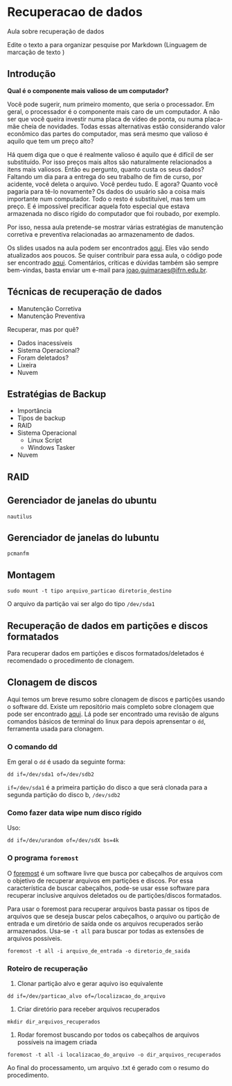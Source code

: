 # Recuperacao de dados

Aula sobre recuperação de dados

Edite o texto a para organizar pesquise por  Markdown (Linguagem de marcação de texto )

## Introdução

**Qual é o componente mais valioso de um computador?**

Você pode sugerir, num primeiro momento, que seria o processador. Em geral, o processador é o componente mais caro de um computador. A não ser que você queira investir numa placa de vídeo de ponta, ou numa placa-mãe cheia de novidades. Todas essas alternativas estão considerando valor econômico das partes do computador, mas será mesmo que valioso é aquilo que tem um preço alto?

Há quem diga que o que é realmente valioso é aquilo que é difícil de ser substituído. Por isso preços mais altos são naturalmente relacionados a itens mais valiosos. Então eu pergunto, quanto custa os seus dados?
Faltando um dia para a entrega do seu trabalho de fim de curso, por acidente, você deleta o arquivo. Você perdeu tudo. E agora? Quanto você pagaria para tê-lo novamente? Os dados do usuário são a coisa mais importante num computador. Todo o resto é substituível, mas tem um preço. E é impossível precificar aquela foto especial que estava armazenada no disco rígido do computador que foi roubado, por exemplo.

Por isso, nessa aula pretende-se mostrar várias estratégias de manutenção corretiva e preventiva relacionadas ao armazenamento de dados.

Os slides usados na aula podem ser encontrados [aqui](https://jp-guimaraes.github.io/data_recovery). Eles vão sendo atualizados aos poucos. Se quiser contribuir para essa aula, o código pode ser encontrado [aqui](https://github.com/jp-guimaraes/data_recovery). Comentários, críticas e dúvidas também são sempre bem-vindas, basta enviar um e-mail para <joao.guimaraes@ifrn.edu.br>.

## Técnicas de recuperação de dados

* Manutenção Corretiva
* Manutenção Preventiva

Recuperar, mas por quê?

* Dados inacessíveis
* Sistema Operacional?
* Foram deletados?
* Lixeira
* Nuvem

## Estratégias de Backup

* Importância
* Tipos de backup
* RAID
* Sistema Operacional
  * Linux
    Script
  * Windows
    Tasker
* Nuvem

## RAID

## Gerenciador de janelas do ubuntu

```shell
nautilus
```

## Gerenciador de janelas do lubuntu

```shell
pcmanfm
```

## Montagem

```shell
sudo mount -t tipo arquivo_particao diretorio_destino
```

O arquivo da partição vai ser algo do tipo `/dev/sda1`

## Recuperação de dados em partições e discos formatados

Para recuperar dados em partições e discos formatados/deletados é recomendado o procedimento de clonagem.

## Clonagem de discos

Aqui temos um breve resumo sobre clonagem de discos e partições usando o software dd. Existe um repositório mais completo sobre clonagem que pode ser encontrado [aqui](https://github.com/jp-guimaraes/clonagem). Lá pode ser encontrado uma revisão de alguns comandos básicos de terminal do linux para depois aprensentar o `dd`, ferramenta usada para clonagem.

### O comando dd

Em geral o `dd` é usado da seguinte forma:

```shell
dd if=/dev/sda1 of=/dev/sdb2
```

`if=/dev/sda1` é a primeira partição do disco a que será clonada para a segunda partição do disco b, `/dev/sdb2`

### Como fazer data wipe num disco rígido

Uso:

```shell
dd if=/dev/urandom of=/dev/sdX bs=4k
```

### O programa `foremost`

O [foremost](https://github.com/korczis/foremost) é um software livre que busca por cabeçalhos de arquivos com o objetivo de recuperar arquivos em partições e discos. Por essa característica de buscar cabeçalhos, pode-se usar esse software para recuperar inclusive arquivos deletados ou de partições/discos formatados.

Para usar o foremost para recuperar arquivos basta passar os tipos de arquivos que se deseja buscar pelos cabeçalhos, o arquivo ou partição de entrada e um diretório de saída onde os arquivos recuperados serão armazenados. Usa-se `-t all` para buscar por todas as extensões de arquivos possíveis.

```shell
foremost -t all -i arquivo_de_entrada -o diretorio_de_saida
```

### Roteiro de recuperação

1. Clonar partição alvo e gerar aquivo iso equivalente

```shell
dd if=/dev/particao_alvo of=/localizacao_do_arquivo
```

1. Criar diretório para receber arquivos recuperados

```shell
mkdir dir_arquivos_recuperados
```

1. Rodar foremost buscando por todos os cabeçalhos de arquivos possíveis na imagem criada

```shell
foremost -t all -i localizacao_do_arquivo -o dir_arquivos_recuperados
```

Ao final do processamento, um arquivo .txt é gerado com o resumo do procedimento.
